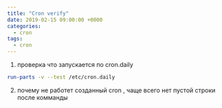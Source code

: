 ```yaml
---
title: "Cron verify"
date: 2019-02-15 09:00:00 +0000
categories:
  - cron
tags:
  - cron
---
```

1) проверка что запускается по  cron.daily
```bash
run-parts -v --test /etc/cron.daily   
```
2) почему не работет созданный cron ,  чаще всего нет пустой строки после комманды
<!-- Yandex.Metrika counter --> <script type="text/javascript" > (function(m,e,t,r,i,k,a){m[i]=m[i]||function(){(m[i].a=m[i].a||[]).push(arguments)}; m[i].l=1*new Date();k=e.createElement(t),a=e.getElementsByTagName(t)[0],k.async=1,k.src=r,a.parentNode.insertBefore(k,a)}) (window, document, "script", "https://mc.yandex.ru/metrika/tag.js", "ym"); ym(53515717, "init", { clickmap:true, trackLinks:true, accurateTrackBounce:true, webvisor:true }); </script> <noscript><div><img src="https://mc.yandex.ru/watch/53515717" style="position:absolute; left:-9999px;" alt="" /></div></noscript> <!-- /Yandex.Metrika counter -->
